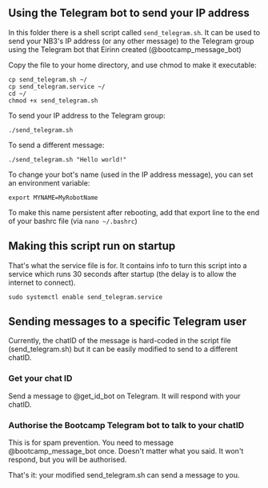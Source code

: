 ## Using the Telegram bot to send your IP address

In this folder there is a shell script called `send_telegram.sh`. It can be used to send your NB3's IP address (or any other message) to the Telegram group using the Telegram bot that Eirinn created (@bootcamp_message_bot)

Copy the file to your home directory, and use chmod to make it executable:

    cp send_telegram.sh ~/
    cp send_telegram.service ~/
    cd ~/
    chmod +x send_telegram.sh

To send your IP address to the Telegram group:

    ./send_telegram.sh

To send a different message:

    ./send_telegram.sh "Hello world!"

To change your bot's name (used in the IP address message), you can set an environment variable:

    export MYNAME=MyRobotName

To make this name persistent after rebooting, add that export line to the end of your bashrc file (via `nano ~/.bashrc`)

## Making this script run on startup

That's what the service file is for. It contains info to turn this script into a service which runs 30 seconds after startup (the delay is to allow the internet to connect).

    sudo systemctl enable send_telegram.service

## Sending messages to a specific Telegram user

Currently, the chatID of the message is hard-coded in the script file (send_telegram.sh) but it can be easily modified to send to a different chatID.

### Get your chat ID

Send a message to @get_id_bot on Telegram. It will respond with your chatID.

### Authorise the Bootcamp Telegram bot to talk to your chatID

This is for spam prevention. You need to message @bootcamp_message_bot once. Doesn't matter what you said. It won't respond, but you will be authorised.

That's it: your modified send_telegram.sh can send a message to you.